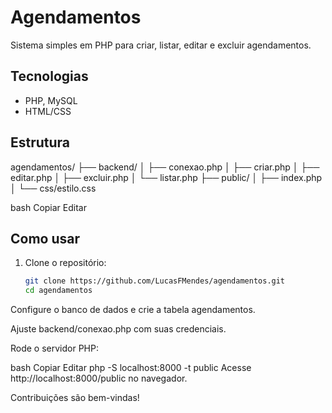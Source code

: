 # Agendamentos

Sistema simples em PHP para criar, listar, editar e excluir agendamentos.

## Tecnologias

- PHP, MySQL
- HTML/CSS

## Estrutura

agendamentos/
├── backend/
│ ├── conexao.php
│ ├── criar.php
│ ├── editar.php
│ ├── excluir.php
│ └── listar.php
├── public/
│ ├── index.php
│ └── css/estilo.css

bash
Copiar
Editar

## Como usar

1. Clone o repositório:
   ```bash
   git clone https://github.com/LucasFMendes/agendamentos.git
   cd agendamentos
Configure o banco de dados e crie a tabela agendamentos.

Ajuste backend/conexao.php com suas credenciais.

Rode o servidor PHP:

bash
Copiar
Editar
php -S localhost:8000 -t public
Acesse http://localhost:8000/public no navegador.

Contribuições são bem-vindas!
